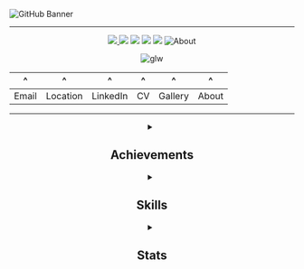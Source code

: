 <!-- Banner -->
 
![GitHub Banner](https://user-images.githubusercontent.com/124378648/230798080-4f13aaa4-2d6c-4018-aa9d-8e08424eb6c6.gif)

---

<!-- Icons section -->
<div align="center">
 
  <span><a href="mailto:l.coldridge@googlemail.com?
           subject=subject text">
    <img src="https://user-images.githubusercontent.com/124378648/230801797-4ec7723f-41e1-428f-af88-cc352eb97750.png" /></span>
   <span>[<img src="https://user-images.githubusercontent.com/124378648/230801176-ca2ff105-c6ad-4caa-8c34-f06819d6d637.png">](https://www.google.co.uk/maps/place/Northampton/@52.2397844,-0.8803981,12z/data=!3m1!4b1!4m6!3m5!1s0x487704236e4aa273:0xcdf495d0d9e86209!8m2!3d52.237065!4d-0.8944421!16zL20vMGgzMF8)</span>
   <span>[<img src="https://user-images.githubusercontent.com/124378648/230803952-27e23431-4971-489a-9920-6bb79ef2f4fe.png">](https://www.linkedin.com/in/lucy-coldridge)</span>
   <span>[<img src="https://user-images.githubusercontent.com/124378648/230806273-7b9805f2-d790-4722-aaaf-b65de5303a2d.png">](https://github.com/LColdridge/LColdridge/blob/main/Lucy%20Coldridge%20CV%20PDF.pdf)</span>
   <span>[<img src="https://user-images.githubusercontent.com/124378648/230806519-9e3ad8a0-fffc-4611-8b08-1acc5154a106.png">](https://github.com/LColdridge/Dashboards_Gallery/blob/main/README.md)</span>
   <span> ![About](https://user-images.githubusercontent.com/124378648/230807934-d5ea14b3-ff7b-402c-8ae3-da635717c567.png)</span>
  
 </dev>
 
 ![glw](https://user-images.githubusercontent.com/124378648/230914968-2eda154d-6ede-4aa2-aefa-980da3eba9d8.png)

 ^  | ^ | ^ | ^ | ^ | ^
------------- | ------------- | ------------- | ------------- | ------------- | -------------
Email | Location | LinkedIn | CV | Gallery | About

--- 
 
 <!-- Dropdowns -->
 
 <details> 
  <summary><h2>Achievements</h2></summary>
  
  **`Current Enrollment: Intermediate Python (30% complete)`**
  
  <img src="https://user-images.githubusercontent.com/124378648/230813133-c637fead-901d-441d-934f-776971616d3f.png"
       width="500" />
  <img src="https://user-images.githubusercontent.com/124378648/230813152-0c62d3a6-f202-4ff3-bae8-f0d66494ed2a.png"
       width="500" />
  <img src="https://user-images.githubusercontent.com/124378648/230813170-a6eeb49f-ffcf-477f-9d93-4f5d4fecf059.png"
       width="500" />
 </details>  
  <details>
   <summary><h2>Skills</h2></summary>
   
   Technical Skills  | Soft Skills
------------- | -------------
Word, Excel, Outlook, PowerPoint, OneDrive, Teams, Skype, GitHub, Power BI, Tableau  | Ability to work independently or as a team
Collecting, compiling, and cleaning data | Problem solving, logical and critical thinking
Identifying, analysing, and interpreting data, trends, and patterns | Quick and willing to learn
Producing clear and concise data visualisations | High level of accuracy and detail
Basics of Python, SQL and R | Strong written and verbal communication
 </details>
<details>
<summary><h2>Stats</h2></summary>
 
 ![](https://github-readme-stats.vercel.app/api?username=LColdridge&theme=midnight-purple&hide_border=false&include_all_commits=false&count_private=false)<br/>
 
 </details>





  




